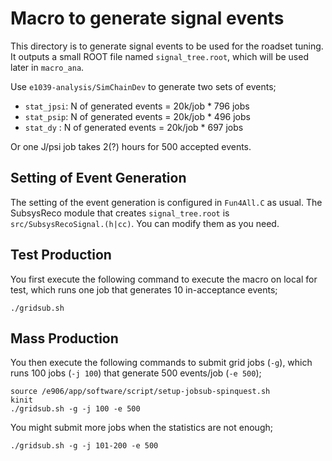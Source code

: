 # Macro to generate signal events

This directory is to generate signal events to be used for the roadset tuning.
It outputs a small ROOT file named `signal_tree.root`, which will be used later in `macro_ana`.

Use `e1039-analysis/SimChainDev` to generate two sets of events;
 - `stat_jpsi`:  N of generated events = 20k/job * 796 jobs
 - `stat_psip`:  N of generated events = 20k/job * 496 jobs
 - `stat_dy`  :  N of generated events = 20k/job * 697 jobs

Or one J/psi job takes 2(?) hours for 500 accepted events.


## Setting of Event Generation

The setting of the event generation is configured in `Fun4All.C` as usual.
The SubsysReco module that creates `signal_tree.root` is `src/SubsysRecoSignal.(h|cc)`.
You can modify them as you need.


## Test Production

You first execute the following command to execute the macro on local for test,
which runs one job that generates 10 in-acceptance events;

```
./gridsub.sh
```


## Mass Production

You then execute the following commands to submit grid jobs (`-g`),
which runs 100 jobs (`-j 100`) that generate 500 events/job (`-e 500`);

```
source /e906/app/software/script/setup-jobsub-spinquest.sh
kinit
./gridsub.sh -g -j 100 -e 500
```

You might submit more jobs when the statistics are not enough;

```
./gridsub.sh -g -j 101-200 -e 500
```
